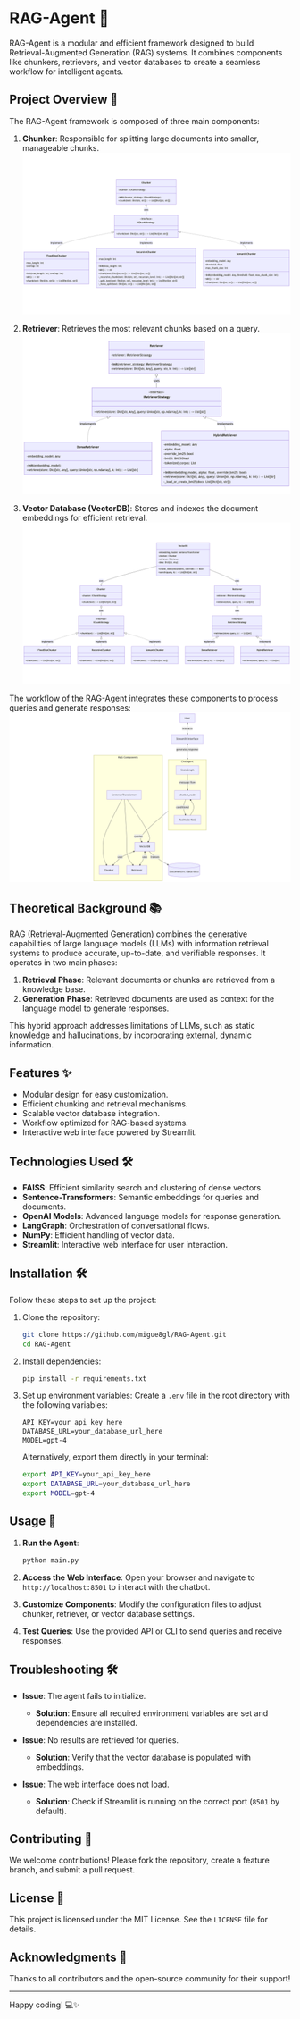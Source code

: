 # RAG-Agent 🚀

RAG-Agent is a modular and efficient framework designed to build Retrieval-Augmented Generation (RAG) systems. It combines components like chunkers, retrievers, and vector databases to create a seamless workflow for intelligent agents.

## Project Overview 📖

The RAG-Agent framework is composed of three main components:

1. **Chunker**: Responsible for splitting large documents into smaller, manageable chunks.
   ![Chunker Class Diagram](doc/img/chunker.png)

2. **Retriever**: Retrieves the most relevant chunks based on a query.
   ![Retriever Class Diagram](doc/img/retriever.png)

3. **Vector Database (VectorDB)**: Stores and indexes the document embeddings for efficient retrieval.
   ![VectorDB Class Diagram](doc/img/vectordb.png)

The workflow of the RAG-Agent integrates these components to process queries and generate responses:
![Workflow](doc/img/flow.png)

## Theoretical Background 📚

RAG (Retrieval-Augmented Generation) combines the generative capabilities of large language models (LLMs) with information retrieval systems to produce accurate, up-to-date, and verifiable responses. It operates in two main phases:

1. **Retrieval Phase**: Relevant documents or chunks are retrieved from a knowledge base.
2. **Generation Phase**: Retrieved documents are used as context for the language model to generate responses.

This hybrid approach addresses limitations of LLMs, such as static knowledge and hallucinations, by incorporating external, dynamic information.

## Features ✨

- Modular design for easy customization.
- Efficient chunking and retrieval mechanisms.
- Scalable vector database integration.
- Workflow optimized for RAG-based systems.
- Interactive web interface powered by Streamlit.

## Technologies Used 🛠️

- **FAISS**: Efficient similarity search and clustering of dense vectors.
- **Sentence-Transformers**: Semantic embeddings for queries and documents.
- **OpenAI Models**: Advanced language models for response generation.
- **LangGraph**: Orchestration of conversational flows.
- **NumPy**: Efficient handling of vector data.
- **Streamlit**: Interactive web interface for user interaction.

## Installation 🛠️

Follow these steps to set up the project:

1. Clone the repository:
   ```bash
   git clone https://github.com/migue8gl/RAG-Agent.git
   cd RAG-Agent
   ```

2. Install dependencies:
   ```bash
   pip install -r requirements.txt
   ```

3. Set up environment variables:
   Create a `.env` file in the root directory with the following variables:
   ```
   API_KEY=your_api_key_here
   DATABASE_URL=your_database_url_here
   MODEL=gpt-4
   ```
   Alternatively, export them directly in your terminal:
   ```bash
   export API_KEY=your_api_key_here
   export DATABASE_URL=your_database_url_here
   export MODEL=gpt-4
   ```

## Usage 🚀

1. **Run the Agent**:
   ```bash
   python main.py
   ```

2. **Access the Web Interface**:
   Open your browser and navigate to `http://localhost:8501` to interact with the chatbot.

3. **Customize Components**:
   Modify the configuration files to adjust chunker, retriever, or vector database settings.

4. **Test Queries**:
   Use the provided API or CLI to send queries and receive responses.

## Troubleshooting 🛠️

- **Issue**: The agent fails to initialize.
  - **Solution**: Ensure all required environment variables are set and dependencies are installed.

- **Issue**: No results are retrieved for queries.
  - **Solution**: Verify that the vector database is populated with embeddings.

- **Issue**: The web interface does not load.
  - **Solution**: Check if Streamlit is running on the correct port (`8501` by default).

## Contributing 🤝

We welcome contributions! Please fork the repository, create a feature branch, and submit a pull request.

## License 📜

This project is licensed under the MIT License. See the `LICENSE` file for details.

## Acknowledgments 🙌

Thanks to all contributors and the open-source community for their support!

---
Happy coding! 💻✨
